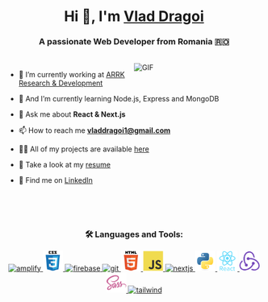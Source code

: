 <h1 align="center">Hi 👋, I'm <a href="https://portofolio-airdgo.vercel.app" target="blank">Vlad Dragoi</a></h1>

<h3 align="center">A passionate Web Developer from Romania 🇷🇴</h3>

<br/>

<img align="right" width="50%" alt="GIF" src="https://media.giphy.com/media/f3iwJFOVOwuy7K6FFw/giphy.gif">

- 🔭 I’m currently working at <a href="https://www.arrkeurope.com" target="blank">ARRK Research & Development</a>

- 🌱 And I’m currently learning Node.js, Express and MongoDB

- 💬 Ask me about **React & Next.js**

- 📫 How to reach me **vladdragoi1@gmail.com**

- 👨‍💻 All of my projects are available <a href="https://portofolio-airdgo.vercel.app" target="blank">here</a>

- 📄 Take a look at my <a href="https://portofolio-airdgo.vercel.app/Vlad-Dragoi-Resume.pdf" target="blank">resume</a>

- 🔗 Find me on <a href="" target="blank">LinkedIn</a>

<br/>
<br/>
<br/>

<h3 align="center">🛠️ Languages and Tools:</h3>  
<p align="center"> <a href="https://aws.amazon.com/amplify/" target="_blank" rel="noreferrer"> <img src="https://docs.amplify.aws/assets/logo-dark.svg" alt="amplify" width="40" height="40"/> </a> <a href="https://www.w3schools.com/css/" target="_blank" rel="noreferrer"> <img src="https://raw.githubusercontent.com/devicons/devicon/master/icons/css3/css3-original-wordmark.svg" alt="css3" width="40" height="40"/> </a> <a href="https://firebase.google.com/" target="_blank" rel="noreferrer"> <img src="https://www.vectorlogo.zone/logos/firebase/firebase-icon.svg" alt="firebase" width="40" height="40"/> </a> <a href="https://git-scm.com/" target="_blank" rel="noreferrer"> <img src="https://www.vectorlogo.zone/logos/git-scm/git-scm-icon.svg" alt="git" width="40" height="40"/> </a> <a href="https://www.w3.org/html/" target="_blank" rel="noreferrer"> <img src="https://raw.githubusercontent.com/devicons/devicon/master/icons/html5/html5-original-wordmark.svg" alt="html5" width="40" height="40"/> </a> <a href="https://developer.mozilla.org/en-US/docs/Web/JavaScript" target="_blank" rel="noreferrer"> <img src="https://raw.githubusercontent.com/devicons/devicon/master/icons/javascript/javascript-original.svg" alt="javascript" width="40" height="40"/> </a> <a href="https://nextjs.org/" target="_blank" rel="noreferrer"> <img src="https://cdn.worldvectorlogo.com/logos/nextjs-2.svg" alt="nextjs" width="40" height="40"/> </a> <a href="https://www.python.org" target="_blank" rel="noreferrer"> <img src="https://raw.githubusercontent.com/devicons/devicon/master/icons/python/python-original.svg" alt="python" width="40" height="40"/> </a> <a href="https://reactjs.org/" target="_blank" rel="noreferrer"> <img src="https://raw.githubusercontent.com/devicons/devicon/master/icons/react/react-original-wordmark.svg" alt="react" width="40" height="40"/> </a> <a href="https://redux.js.org" target="_blank" rel="noreferrer"> <img src="https://raw.githubusercontent.com/devicons/devicon/master/icons/redux/redux-original.svg" alt="redux" width="40" height="40"/> </a> <a href="https://sass-lang.com" target="_blank" rel="noreferrer"> <img src="https://raw.githubusercontent.com/devicons/devicon/master/icons/sass/sass-original.svg" alt="sass" width="40" height="40"/> </a> <a href="https://tailwindcss.com/" target="_blank" rel="noreferrer"> <img src="https://www.vectorlogo.zone/logos/tailwindcss/tailwindcss-icon.svg" alt="tailwind" width="40" height="40"/> </a> </p>
